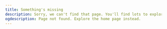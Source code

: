 ```yaml
---
title: Something's missing
description: Sorry, we can't find that page. You'll find lots to explore on the home page.
ogdescription: Page not found. Explore the home page instead.
---
```

